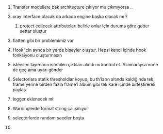 

1. Transfer modellere bak architecture çıkıyor mu çıkmıyorsa ..

2. xray interface olacak da arkada engine başka olacak mı ?
    1. protect edilecek attributeları belirle onlar için duruma göre getter setter oluştur

3. flatten gibi bir problemimiz var

4. Hook için ayrıca bir yerde bişeyler oluştur. Hepsi kendi içinde hook fonksiyonu oluşturmasın

5. istenilen layerların istenilen çıktıları alındı mı kontrol et. Alınmadıysa none de geç ama uyarı gönder

6. Selectorlara statik thresholdlar koyup, bu th'ların altında kaldığında tek frame'yerine birden fazla frame'i albüm 
gibi tek kare içinde birleştirerek paylaş

7. logger eklenecek mi

8. Warninglerde format string çalışmıyor

9. selectorlerde random seedler boşta

10. 

